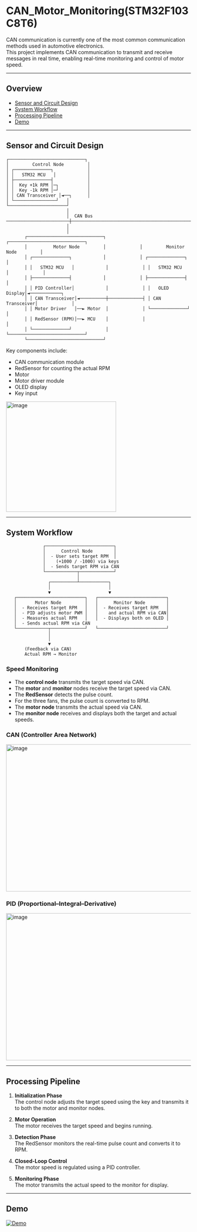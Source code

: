 # CAN_Motor_Monitoring(STM32F103C8T6)
CAN communication is currently one of the most common communication methods used in automotive electronics.  
This project implements CAN communication to transmit and receive messages in real time, enabling real-time monitoring and control of motor speed.

---

## Overview
- [Sensor and Circuit Design](#sensor-and-circuit-design)
- [System Workflow](#system-workflow)
- [Processing Pipeline](#processing-pipeline)
- [Demo](#demo)
  
---

## Sensor and Circuit Design

```
┌─────────────────────────────┐
│         Control Node         │
│ ┌──────────────┐             │
│ │   STM32 MCU   │            │
│ ├──────────────┤             │
│ │  Key +1k RPM │─┐           │
│ │  Key -1k RPM │─┘           │
│ │ CAN Transceiver │◄──┐      │
│ └────────────────┘   │
└──────────────────────┘
                       │
                       │  CAN Bus
────────────────────────┼───────────────────────────────────────────────
                       │
                       │
       ┌─────────────────────────────┐             ┌─────────────────────────────┐
       │          Motor Node         │             │         Monitor Node         │
       │ ┌──────────────┐            │             │ ┌──────────────┐             │
       │ │   STM32 MCU   │            │             │ │   STM32 MCU   │             │
       │ ├──────────────┤            │             │ ├──────────────┤             │
       │ │ PID Controller│            │             │ │   OLED Display│◄────────────┐
       │ │ CAN Transceiver│◄──────────┼─────────────┤ │ CAN Transceiver│             │
       │ │ Motor Driver   │──► Motor  │             │ └──────────────┘             │
       │ │ RedSensor (RPM)│──► MCU    │             │                             │
       │ └──────────────┘             │             └─────────────────────────────┘
       └─────────────────────────────┘
```

Key components include:
- CAN communication module  
- RedSensor for counting the actual RPM  
- Motor  
- Motor driver module  
- OLED display  
- Key input  

<img width="300" height="300" alt="image" src="https://github.com/user-attachments/assets/4a4441ff-9b04-4706-97bb-04badf1ea1a3" />

---

## System Workflow

```
              ┌──────────────────────────┐
              │      Control Node        │
              │  - User sets target RPM  │
              │    (+1000 / -1000) via keys
              │  - Sends target RPM via CAN
              └────────────┬─────────────┘
                           │
                ┌──────────┴───────────┐
                │                      │
                ▼                      ▼
   ┌──────────────────────────┐   ┌──────────────────────────┐
   │       Motor Node         │   │      Monitor Node        │
   │  - Receives target RPM   │   │  - Receives target RPM   │
   │  - PID adjusts motor PWM │   │    and actual RPM via CAN│
   │  - Measures actual RPM   │   │  - Displays both on OLED │
   │  - Sends actual RPM via CAN
   └────────────┬─────────────┘   └──────────────────────────┘
                │
                │
                ▼
       (Feedback via CAN)
       Actual RPM → Monitor
```

### Speed Monitoring
- The **control node** transmits the target speed via CAN.  
- The **motor** and **monitor** nodes receive the target speed via CAN.  
- The **RedSensor** detects the pulse count.  
- For the three fans, the pulse count is converted to RPM.  
- The **motor node** transmits the actual speed via CAN.  
- The **monitor node** receives and displays both the target and actual speeds.

### CAN (Controller Area Network)
<img width="600" height="400" alt="image" src="https://github.com/user-attachments/assets/e247591e-3e25-4d7a-b4f2-890aa4cdaa7f" />

### PID (Proportional–Integral–Derivative)
<img width="600" height="400" alt="image" src="https://github.com/user-attachments/assets/f2104576-5ba6-4886-9b86-deb1f6a0e455" />

---

## Processing Pipeline

1. **Initialization Phase**  
   The control node adjusts the target speed using the key and transmits it to both the motor and monitor nodes.

2. **Motor Operation**  
   The motor receives the target speed and begins running.

3. **Detection Phase**  
   The RedSensor monitors the real-time pulse count and converts it to RPM.

4. **Closed-Loop Control**  
   The motor speed is regulated using a PID controller.

5. **Monitoring Phase**  
   The motor transmits the actual speed to the monitor for display.
---

## Demo
[![Demo](https://img.youtube.com/vi/LiPS_F5W8KQ/hqdefault.jpg)](https://youtube.com/shorts/LiPS_F5W8KQ?si=GE4byRCfGZH5ECCj)
